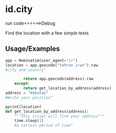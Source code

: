 # id.city
run code======>Debug

Find the location with a few simple texts
## Usage/Examples

```python 
app = Nominatim(user_agent="ir")
location = app.geocode("tehran iran").raw
#city ​​and country^
```

```python 
        return app.geocode(address).raw
    except:
        return get_location_by_address(address)
address = "Akbatan"
#Write your position^
```
```python
pprint(location)
def get_location_by_address(address):
    """This script will find your address"""
    time.sleep(1)
    #a certain period of time^
```
